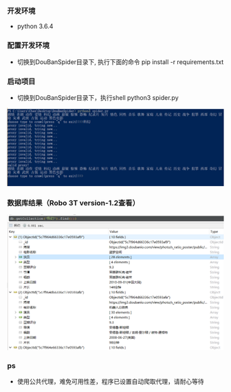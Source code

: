 

### 开发环境
- python 3.6.4

### 配置开发环境
- 切换到DouBanSpider目录下, 执行下面的命令
pip install -r requirements.txt

### 启动项目
- 切换到DouBanSpider目录下，执行shell
python3 spider.py

![jupyter](./img/start.png )

### 数据库结果（Robo 3T version-1.2查看）
![jupyter](./img/result.png)

### ps
- 使用公共代理，难免可用性差，程序已设置自动爬取代理，请耐心等待
    

